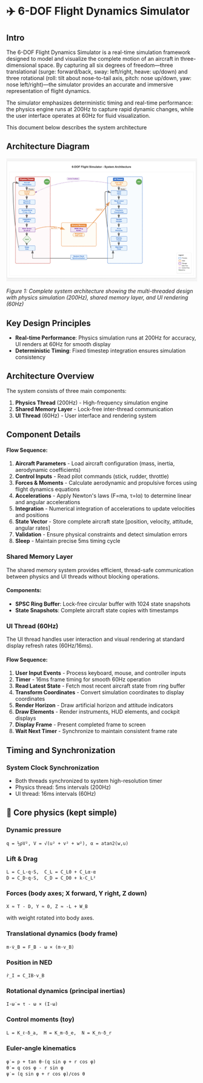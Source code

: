 # ✈️ 6-DOF Flight Dynamics Simulator 
## Intro

The 6-DOF Flight Dynamics Simulator is a real-time simulation framework designed to model and visualize the complete motion of an aircraft in three-dimensional space. By capturing all six degrees of freedom—three translational (surge: forward/back, sway: left/right, heave: up/down) and three rotational (roll: tilt about nose-to-tail axis, pitch: nose up/down, yaw: nose left/right)—the simulator provides an accurate and immersive representation of flight dynamics. 

The simulator emphasizes deterministic timing and real-time performance: the physics engine runs at 200Hz to capture rapid dynamic changes, while the user interface operates at 60Hz for fluid visualization.

This document below describes the system architecture

## Architecture Diagram

![System Architecture Diagram](./Architecture.png)

*Figure 1: Complete system architecture showing the multi-threaded design with physics simulation (200Hz), shared memory layer, and UI rendering (60Hz)*


## Key Design Principles

- **Real-time Performance**: Physics simulation runs at 200Hz for accuracy, UI renders at 60Hz for smooth display
- **Deterministic Timing**: Fixed timestep integration ensures simulation consistency

## Architecture Overview

The system consists of three main components:

1. **Physics Thread** (200Hz) - High-frequency simulation engine
2. **Shared Memory Layer** - Lock-free inter-thread communication
3. **UI Thread** (60Hz) - User interface and rendering system

## Component Details

#### Flow Sequence:
1. **Aircraft Parameters** - Load aircraft configuration (mass, inertia, aerodynamic coefficients)
2. **Control Inputs** - Read pilot commands (stick, rudder, throttle)
3. **Forces & Moments** - Calculate aerodynamic and propulsive forces using flight dynamics equations
4. **Accelerations** - Apply Newton's laws (F=ma, τ=Iα) to determine linear and angular accelerations
5. **Integration** - Numerical integration of accelerations to update velocities and positions
6. **State Vector** - Store complete aircraft state [position, velocity, attitude, angular rates]
7. **Validation** - Ensure physical constraints and detect simulation errors
8. **Sleep** - Maintain precise 5ms timing cycle


### Shared Memory Layer

The shared memory system provides efficient, thread-safe communication between physics and UI threads without blocking operations.

#### Components:
- **SPSC Ring Buffer**: Lock-free circular buffer with 1024 state snapshots
- **State Snapshots**: Complete aircraft state copies with timestamps


### UI Thread (60Hz)

The UI thread handles user interaction and visual rendering at standard display refresh rates (60Hz/16ms).
#### Flow Sequence:
1. **User Input Events** - Process keyboard, mouse, and controller inputs
2. **Timer** - 16ms frame timing for smooth 60Hz operation
3. **Read Latest State** - Fetch most recent aircraft state from ring buffer
4. **Transform Coordinates** - Convert simulation coordinates to display coordinates
5. **Render Horizon** - Draw artificial horizon and attitude indicators
6. **Draw Elements** - Render instruments, HUD elements, and cockpit displays
7. **Display Frame** - Present completed frame to screen
8. **Wait Next Timer** - Synchronize to maintain consistent frame rate

## Timing and Synchronization

### System Clock Synchronization
- Both threads synchronized to system high-resolution timer
- Physics thread: 5ms intervals (200Hz)
- UI thread: 16ms intervals (60Hz)

## 🧠 Core physics (kept simple)

### Dynamic pressure
```
q = ½ρV², V = √(u² + v² + w²), α = atan2(w,u)
```

### Lift & Drag
```
L = C_L·q·S,  C_L = C_L0 + C_Lα·α
D = C_D·q·S,  C_D = C_D0 + k·C_L²
```

### Forces (body axes; X forward, Y right, Z down)
```
X ≈ T - D, Y ≈ 0, Z ≈ -L + W_B
```
with weight rotated into body axes.

### Translational dynamics (body frame)
```
m·v̇_B = F_B - ω × (m·v_B)
```

### Position in NED
```
ṙ_I = C_IB·v_B
```

### Rotational dynamics (principal inertias)
```
I·ω̇ = τ - ω × (I·ω)
```

### Control moments (toy)
```
L = K_ℓ·δ_a,  M = K_m·δ_e,  N = K_n·δ_r
```

### Euler-angle kinematics
```
φ̇ = p + tan θ·(q sin φ + r cos φ)
θ̇ = q cos φ - r sin φ
ψ̇ = (q sin φ + r cos φ)/cos θ
```